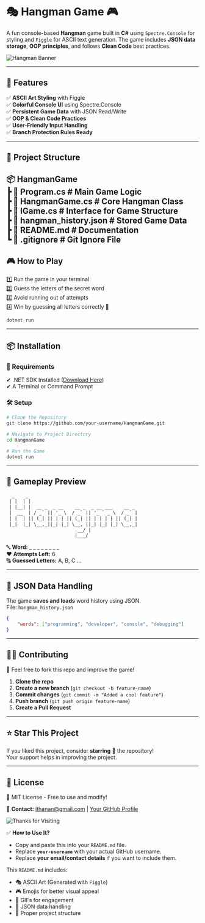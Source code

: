 # 🎭 Hangman Game 🎮  
A fun console-based **Hangman** game built in **C#** using `Spectre.Console` for styling and `Figgle` for ASCII text generation. The game includes **JSON data storage**, **OOP principles**, and follows **Clean Code** best practices.

![Hangman Banner](https://media4.giphy.com/media/3oriO0OEd9QIDdllqo/giphy.gif)  

---

## 🚀 Features  
✅ **ASCII Art Styling** with Figgle  
✅ **Colorful Console UI** using Spectre.Console  
✅ **Persistent Game Data** with JSON Read/Write  
✅ **OOP & Clean Code Practices**  
✅ **User-Friendly Input Handling**  
✅ **Branch Protection Rules Ready**  

---

## 📂 Project Structure  

📦 HangmanGame  
┣ 📜 Program.cs        # Main Game Logic  
┣ 📜 HangmanGame.cs    # Core Hangman Class  
┣ 📜 IGame.cs          # Interface for Game Structure  
┣ 📜 hangman_history.json  # Stored Game Data  
┣ 📜 README.md         # Documentation  
┗ 📜 .gitignore        # Git Ignore File  
---

## 🎮 How to Play  
1️⃣ Run the game in your terminal  
2️⃣ Guess the letters of the secret word  
3️⃣ Avoid running out of attempts  
4️⃣ Win by guessing all letters correctly 🎉  

```bash
dotnet run
```

---

## 📦 Installation  

### 🔧 Requirements  
✔ .NET SDK Installed ([Download Here](https://dotnet.microsoft.com/en-us/download))  
✔ A Terminal or Command Prompt  

### 🛠️ Setup  
```bash
# Clone the Repository
git clone https://github.com/your-username/HangmanGame.git  

# Navigate to Project Directory
cd HangmanGame  

# Run the Game
dotnet run  
```

---

## 📝 Gameplay Preview  
```txt
  _    _                                         
 | |  | |                                        
 | |__| |  __ _  _ __    __ _  _ __ ___    __ _  
 |  __  | / _` || '_ \  / _` || '_ ` _ \  / _` | 
 | |  | || (_| || | | || (_| || | | | | || (_| | 
 |_|  |_| \__,_||_| |_| \__, ||_| |_| |_| \__,_| 
                          __/ |                  
                         |___/                   
```

🔤 **Word:** _ _ _ _ _ _ _ _  
❤️ **Attempts Left:** 6  
🔠 **Guessed Letters:** A, B, C  ...

---

## 📜 JSON Data Handling  
The game **saves and loads** word history using JSON.  
File: `hangman_history.json`  

```json
{
    "words": ["programming", "developer", "console", "debugging"]
}
```

---

## 👨‍💻 Contributing  
🚀 Feel free to fork this repo and improve the game!  
1. **Clone the repo**  
2. **Create a new branch** (`git checkout -b feature-name`)  
3. **Commit changes** (`git commit -m "Added a cool feature"`)  
4. **Push branch** (`git push origin feature-name`)  
5. **Create a Pull Request**  

---

## ⭐ Star This Project  
If you liked this project, consider **starring** 🌟 the repository!  
Your support helps in improving the project.  

---

## 📄 License  
📝 MIT License - Free to use and modify!  

📧 **Contact:** ithanan@gmail.com | [Your GitHub Profile](https://github.com/ITHanan)  

![Thanks for Visiting](https://media.giphy.com/media/xT8qB8jQlwZg5TuR8U/giphy.gif)


✅ **How to Use It?**
- Copy and paste this into your `README.md` file.
- Replace **`your-username`** with your actual GitHub username.
- Replace **your email/contact details** if you want to include them.

This `README.md` includes:
- 🎭 ASCII Art (Generated with `Figgle`)
- 🎮 Emojis for better visual appeal
- 🎥 GIFs for engagement
- 📜 JSON data handling
- 📜 Proper project structure 
 


 

